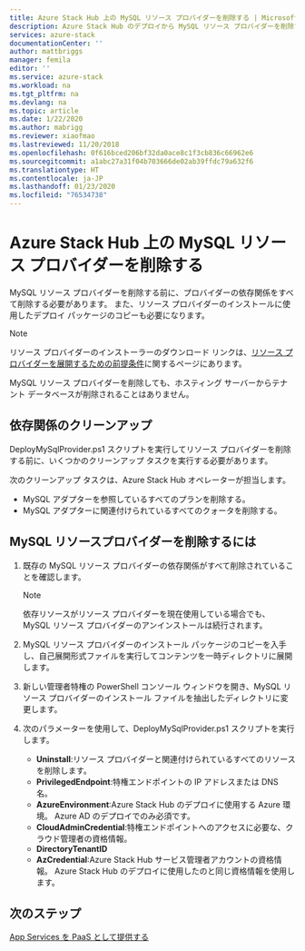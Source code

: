 ```yaml
---
title: Azure Stack Hub 上の MySQL リソース プロバイダーを削除する | Microsoft Docs
description: Azure Stack Hub のデプロイから MySQL リソース プロバイダーを削除する方法について説明します。
services: azure-stack
documentationCenter: ''
author: mattbriggs
manager: femila
editor: ''
ms.service: azure-stack
ms.workload: na
ms.tgt_pltfrm: na
ms.devlang: na
ms.topic: article
ms.date: 1/22/2020
ms.author: mabrigg
ms.reviewer: xiaofmao
ms.lastreviewed: 11/20/2018
ms.openlocfilehash: 0f616bced206bf32da0ace8c1f3cb836c66962e6
ms.sourcegitcommit: a1abc27a31f04b703666de02ab39ffdc79a632f6
ms.translationtype: HT
ms.contentlocale: ja-JP
ms.lasthandoff: 01/23/2020
ms.locfileid: "76534738"
---
```

# <a name="remove-the-mysql-resource-provider-in-azure-stack-hub"></a>Azure Stack Hub 上の MySQL リソース プロバイダーを削除する

MySQL リソース プロバイダーを削除する前に、プロバイダーの依存関係をすべて削除する必要があります。 また、リソース プロバイダーのインストールに使用したデプロイ パッケージのコピーも必要になります。

> [!NOTE]
> リソース プロバイダーのインストーラーのダウンロード リンクは、[リソース プロバイダーを展開するための前提条件](./azure-stack-mysql-resource-provider-deploy.md#prerequisites)に関するページにあります。

MySQL リソース プロバイダーを削除しても、ホスティング サーバーからテナント データベースが削除されることはありません。

## <a name="dependency-cleanup"></a>依存関係のクリーンアップ

DeployMySqlProvider.ps1 スクリプトを実行してリソース プロバイダーを削除する前に、いくつかのクリーンアップ タスクを実行する必要があります。

次のクリーンアップ タスクは、Azure Stack Hub オペレーターが担当します。

* MySQL アダプターを参照しているすべてのプランを削除する。
* MySQL アダプターに関連付けられているすべてのクォータを削除する。

## <a name="to-remove-the-mysql-resource-provider"></a>MySQL リソースプロバイダーを削除するには

1. 既存の MySQL リソース プロバイダーの依存関係がすべて削除されていることを確認します。

   > [!NOTE]
   > 依存リソースがリソース プロバイダーを現在使用している場合でも、MySQL リソース プロバイダーのアンインストールは続行されます。
  
2. MySQL リソース プロバイダーのインストール パッケージのコピーを入手し、自己展開形式ファイルを実行してコンテンツを一時ディレクトリに展開します。
3. 新しい管理者特権の PowerShell コンソール ウィンドウを開き、MySQL リソース プロバイダーのインストール ファイルを抽出したディレクトリに変更します。
4. 次のパラメーターを使用して、DeployMySqlProvider.ps1 スクリプトを実行します。
    - **Uninstall**:リソース プロバイダーと関連付けられているすべてのリソースを削除します。
    - **PrivilegedEndpoint**:特権エンドポイントの IP アドレスまたは DNS 名。
    - **AzureEnvironment**:Azure Stack Hub のデプロイに使用する Azure 環境。 Azure AD のデプロイでのみ必須です。
    - **CloudAdminCredential**:特権エンドポイントへのアクセスに必要な、クラウド管理者の資格情報。
    - **DirectoryTenantID**
    - **AzCredential**:Azure Stack Hub サービス管理者アカウントの資格情報。 Azure Stack Hub のデプロイに使用したのと同じ資格情報を使用します。

## <a name="next-steps"></a>次のステップ

[App Services を PaaS として提供する](azure-stack-app-service-overview.md)
